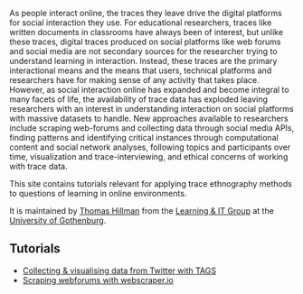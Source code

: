 As people interact online, the traces they leave drive the digital platforms for social interaction they use. For educational researchers, traces like written documents in classrooms have always been of interest, but unlike these traces, digital traces produced on social platforms like web forums and social media are not secondary sources for the researcher trying to understand learning in interaction. Instead, these traces are the primary interactional means and the means that users, technical platforms and researchers have for making sense of any activity that takes place. However, as social interaction online has expanded and become integral to many facets of life, the availability of trace data has exploded leaving researchers with an interest in understanding interaction on social platforms with massive datasets to handle.   New approaches available to researchers include scraping web-forums and collecting data through social media APIs, finding patterns and identifying critical instances through computational content and social network analyses, following topics and participants over time, visualization and trace-interviewing, and ethical concerns of working with trace data.

This site contains tutorials relevant for applying trace ethnography methods to questions of learning in online environments.

It is maintained by [Thomas Hillman](https://ipkl.gu.se/english/about-the-dept./staff?languageId=100001&userId=xhilth) from the [Learning & IT Group](https://ipkl.gu.se/english/Research/research_programmes/learning-and-it) at the [University of Gothenburg](https://www.gu.se/english/?languageId=100001).

## Tutorials

- [Collecting & visualising data from Twitter with TAGS](tags.md)
- [Scraping webforums with webscraper.io](scrape.md)
